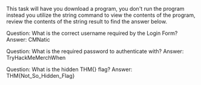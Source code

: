 This task will have you download a program, you don't run the program instead you utilize the string command to view the contents of the program, review the contents of the string result to find the answer below. 

Question: What is the correct username required by the Login Form?
Answer: CMNatic

Question: What is the required password to authenticate with?
Answer: TryHackMeMerchWhen

Question: What is the hidden THM{} flag?
Answer: THM{Not_So_Hidden_Flag}

